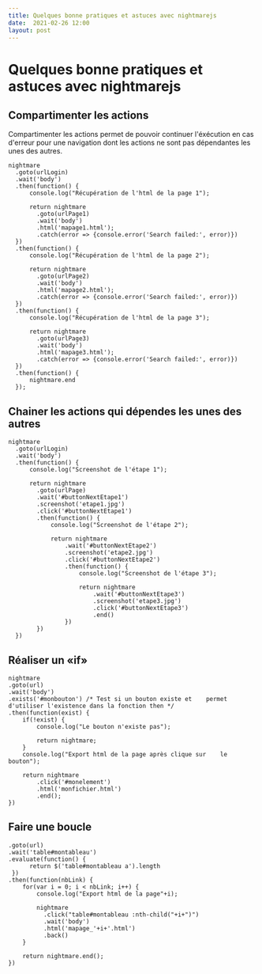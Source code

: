 ```yaml
---
title: Quelques bonne pratiques et astuces avec nightmarejs
date:  2021-02-26 12:00
layout: post
---
```


# Quelques bonne pratiques et astuces avec nightmarejs


## Compartimenter les actions

Compartimenter les actions permet de pouvoir continuer l'éxécution en cas d'erreur pour une navigation dont les actions ne sont pas dépendantes les unes des autres.

    nightmare
      .goto(urlLogin)
      .wait('body')
      .then(function() {
          console.log("Récupération de l'html de la page 1");
    
          return nightmare
            .goto(urlPage1)
            .wait('body')
            .html('mapage1.html');
            .catch(error => {console.error('Search failed:', error)})
      })
      .then(function() {
          console.log("Récupération de l'html de la page 2");
    
          return nightmare
            .goto(urlPage2)
            .wait('body')
            .html('mapage2.html');
            .catch(error => {console.error('Search failed:', error)})
      })
      .then(function() {
          console.log("Récupération de l'html de la page 3");
    
          return nightmare
            .goto(urlPage3)
            .wait('body')
            .html('mapage3.html');
            .catch(error => {console.error('Search failed:', error)})
      })
      .then(function() {
          nightmare.end
      });

## Chainer les actions qui dépendes les unes des autres

    nightmare
      .goto(urlLogin)
      .wait('body')
      .then(function() {
          console.log("Screenshot de l'étape 1");
    
          return nightmare
            .goto(urlPage)
            .wait('#buttonNextEtape1')
            .screenshot('etape1.jpg')
            .click('#buttonNextEtape1')
            .then(function() {
                console.log("Screenshot de l'étape 2");
    
                return nightmare
                    .wait('#buttonNextEtape2')
                    .screenshot('etape2.jpg')
                    .click('#buttonNextEtape2')
                    .then(function() {
                        console.log("Screenshot de l'étape 3");
    
                        return nightmare
                            .wait('#buttonNextEtape3')
                            .screenshot('etape3.jpg')
                            .click('#buttonNextEtape3')
                            .end()
                    })
            })
      })

## Réaliser un «if»

    nightmare
    .goto(url)
    .wait('body')
    .exists('#monbouton') /* Test si un bouton existe et    permet d'utiliser l'existence dans la fonction then */
    .then(function(exist) {
        if(!exist) {
            console.log("Le bouton n'existe pas");
            
            return nightmare;
        }
        console.log("Export html de la page après clique sur    le bouton");
        
        return nightmare
            .click('#monelement')
            .html('monfichier.html')
            .end();
    })

## Faire une boucle

    .goto(url)
    .wait('table#montableau')
    .evaluate(function() {
          return $('table#montableau a').length
     })
    .then(function(nbLink) {
        for(var i = 0; i < nbLink; i++) {
            console.log("Export html de la page"+i);
  
            nightmare
              .click("table#montableau :nth-child("+i+")")
              .wait('body')
              .html('mapage_'+i+'.html')
              .back()
        }
  
        return nightmare.end();
    })

